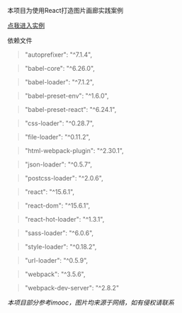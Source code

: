 本项目为使用React打造图片画廊实践案例

[点我进入实例](http://darkwing.oschina.io/gallery-by-react/)

依赖文件
>"autoprefixer": "^7.1.4",

>"babel-core": "^6.26.0",

>"babel-loader": "^7.1.2",

>"babel-preset-env": "^1.6.0",

>"babel-preset-react": "^6.24.1",

>"css-loader": "^0.28.7",

>"file-loader": "^0.11.2",

>"html-webpack-plugin": "^2.30.1",

>"json-loader": "^0.5.7",

>"postcss-loader": "^2.0.6",

>"react": "^15.6.1",

>"react-dom": "^15.6.1",

>"react-hot-loader": "^1.3.1",

>"sass-loader": "^6.0.6",

>"style-loader": "^0.18.2",

>"url-loader": "^0.5.9",

>"webpack": "^3.5.6",

>"webpack-dev-server": "^2.8.2"


*本项目部分参考imooc，图片均来源于网络，如有侵权请联系*